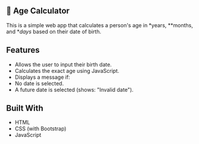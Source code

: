 ## 📅 Age Calculator
This is a simple web app that calculates a person's age in *years, **months, and **days* based on their date of birth.

## Features
- Allows the user to input their birth date.
- Calculates the exact age using JavaScript.
- Displays a message if:
- No date is selected.
- A future date is selected (shows: "Invalid date").

## Built With
- HTML
- CSS (with Bootstrap)
- JavaScript


